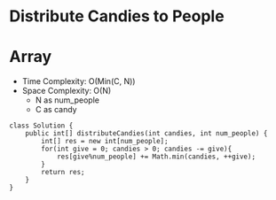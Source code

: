 # Distribute Candies to People
# Array
* Time Complexity: O(Min(C, N))
* Space Complexity: O(N)
	* N as num_people
	* C as candy
```
class Solution {
    public int[] distributeCandies(int candies, int num_people) {
        int[] res = new int[num_people];
        for(int give = 0; candies > 0; candies -= give){
            res[give%num_people] += Math.min(candies, ++give);
        }
        return res;
    }
}
```
